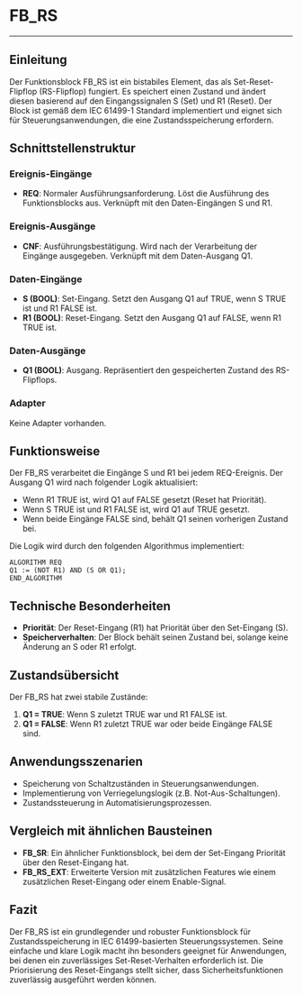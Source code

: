 # FB_RS

* * * * * * * * * *
## Einleitung
Der Funktionsblock FB_RS ist ein bistabiles Element, das als Set-Reset-Flipflop (RS-Flipflop) fungiert. Es speichert einen Zustand und ändert diesen basierend auf den Eingangssignalen S (Set) und R1 (Reset). Der Block ist gemäß dem IEC 61499-1 Standard implementiert und eignet sich für Steuerungsanwendungen, die eine Zustandsspeicherung erfordern.

## Schnittstellenstruktur

### **Ereignis-Eingänge**
- **REQ**: Normaler Ausführungsanforderung. Löst die Ausführung des Funktionsblocks aus. Verknüpft mit den Daten-Eingängen S und R1.

### **Ereignis-Ausgänge**
- **CNF**: Ausführungsbestätigung. Wird nach der Verarbeitung der Eingänge ausgegeben. Verknüpft mit dem Daten-Ausgang Q1.

### **Daten-Eingänge**
- **S (BOOL)**: Set-Eingang. Setzt den Ausgang Q1 auf TRUE, wenn S TRUE ist und R1 FALSE ist.
- **R1 (BOOL)**: Reset-Eingang. Setzt den Ausgang Q1 auf FALSE, wenn R1 TRUE ist.

### **Daten-Ausgänge**
- **Q1 (BOOL)**: Ausgang. Repräsentiert den gespeicherten Zustand des RS-Flipflops.

### **Adapter**
Keine Adapter vorhanden.

## Funktionsweise
Der FB_RS verarbeitet die Eingänge S und R1 bei jedem REQ-Ereignis. Der Ausgang Q1 wird nach folgender Logik aktualisiert:
- Wenn R1 TRUE ist, wird Q1 auf FALSE gesetzt (Reset hat Priorität).
- Wenn S TRUE ist und R1 FALSE ist, wird Q1 auf TRUE gesetzt.
- Wenn beide Eingänge FALSE sind, behält Q1 seinen vorherigen Zustand bei.

Die Logik wird durch den folgenden Algorithmus implementiert:
```ST
ALGORITHM REQ
Q1 := (NOT R1) AND (S OR Q1);
END_ALGORITHM
```

## Technische Besonderheiten
- **Priorität**: Der Reset-Eingang (R1) hat Priorität über den Set-Eingang (S).
- **Speicherverhalten**: Der Block behält seinen Zustand bei, solange keine Änderung an S oder R1 erfolgt.

## Zustandsübersicht
Der FB_RS hat zwei stabile Zustände:
1. **Q1 = TRUE**: Wenn S zuletzt TRUE war und R1 FALSE ist.
2. **Q1 = FALSE**: Wenn R1 zuletzt TRUE war oder beide Eingänge FALSE sind.

## Anwendungsszenarien
- Speicherung von Schaltzuständen in Steuerungsanwendungen.
- Implementierung von Verriegelungslogik (z.B. Not-Aus-Schaltungen).
- Zustandssteuerung in Automatisierungsprozessen.

## Vergleich mit ähnlichen Bausteinen
- **FB_SR**: Ein ähnlicher Funktionsblock, bei dem der Set-Eingang Priorität über den Reset-Eingang hat.
- **FB_RS_EXT**: Erweiterte Version mit zusätzlichen Features wie einem zusätzlichen Reset-Eingang oder einem Enable-Signal.

## Fazit
Der FB_RS ist ein grundlegender und robuster Funktionsblock für Zustandsspeicherung in IEC 61499-basierten Steuerungssystemen. Seine einfache und klare Logik macht ihn besonders geeignet für Anwendungen, bei denen ein zuverlässiges Set-Reset-Verhalten erforderlich ist. Die Priorisierung des Reset-Eingangs stellt sicher, dass Sicherheitsfunktionen zuverlässig ausgeführt werden können.
